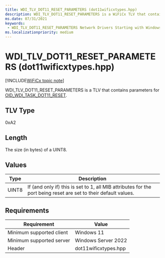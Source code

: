 ```yaml
---
title: WDI_TLV_DOT11_RESET_PARAMETERS (dot11wificxtypes.hpp)
description: WDI_TLV_DOT11_RESET_PARAMETERS is a WiFiCx TLV that contains parameters for OID_WDI_TASK_DOT11_RESET.
ms.date: 07/31/2021
keywords:
 - WDI_TLV_DOT11_RESET_PARAMETERS Network Drivers Starting with Windows Vista
ms.localizationpriority: medium
---
```


# WDI\_TLV\_DOT11\_RESET\_PARAMETERS (dot11wificxtypes.hpp)

[!INCLUDE[WiFiCx topic note](../includes/wificx-version-warning.md)]


WDI\_TLV\_DOT11\_RESET\_PARAMETERS is a TLV that contains parameters for [OID\_WDI\_TASK\_DOT11\_RESET](./oid-wdi-task-dot11-reset.md).

## TLV Type


0xA2

## Length


The size (in bytes) of a UINT8.

## Values


| Type  | Description                                                                                                     |
|-------|-----------------------------------------------------------------------------------------------------------------|
| UINT8 | If (and only if) this is set to 1, all MIB attributes for the port being reset are set to their default values. |

 

## Requirements

|Requirement|Value|
|--- |--- |
|Minimum supported client|Windows 11|
|Minimum supported server|Windows Server 2022|
|Header|dot11wificxtypes.hpp|

 

